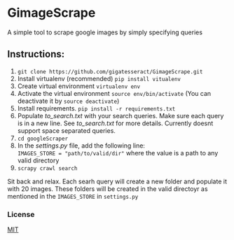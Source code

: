 # GimageScrape
A simple tool to scrape google images by simply specifying queries


## Instructions:
1. `git clone https://github.com/gigatesseract/GimageScrape.git`    
1. Install virtualenv (recommended) `pip install vitualenv`    
1. Create virtual environment `virtualenv env`   
1. Activate the virtual environment `source env/bin/activate` (You can deactivate it by `source deactivate`)    
1. Install requirements. `pip install -r requirements.txt`    
1. Populate _to_search.txt_ with your search queries. Make sure each query is in a new line. See _to_search.txt_ for more details. Currently doesnt support space separated queries.    
1. `cd googleScraper`   
1. In the _settings.py_ file, add the following line:   
   `IMAGES_STORE = "path/to/valid/dir"`
   where the value is a path to any valid directory    
1. `scrapy crawl search`    

Sit back and relax. Each searh query will create a new folder and populate it with 20 images. These folders will be created in the valid directoyr as mentioned in the `IMAGES_STORE` in `settings.py`

### License
[MIT](https://github.com/gigatesseract/GimageScrape/blob/master/LICENSE)
